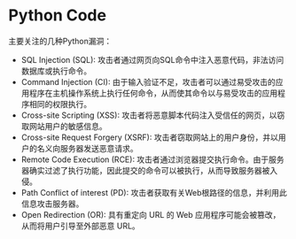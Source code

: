 # Python Code

主要关注的几种Python漏洞：

* SQL Injection (SQL): 攻击者通过网页向SQL命令中注入恶意代码，非法访问数据库或执行命令。
* Command Injection (CI): 由于输入验证不足，攻击者可以通过易受攻击的应用程序在主机操作系统上执行任何命令，从而使其命令以与易受攻击的应用程序相同的权限执行。
* Cross-site Scripting (XSS): 攻击者将恶意脚本代码注入受信任的网页，以窃取网站用户的敏感信息。
* Cross-site Request Forgery (XSRF): 攻击者窃取网站上的用户身份，并以用户的名义向服务器发送恶意请求。
* Remote Code Execution (RCE): 攻击者通过浏览器提交执行命令。由于服务器确实过滤了执行功能，因此提交的命令可以被执行，从而导致服务器被入侵。
* Path Conflict of interest (PD): 攻击者获取有关Web根路径的信息，并利用此信息攻击服务器。
* Open Redirection (OR): 具有重定向 URL 的 Web 应用程序可能会被篡改，从而将用户引导至外部恶意 URL。
